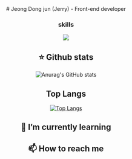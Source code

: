 
<div align="center">
# Jeong Dong jun (Jerry)
- Front-end developer


### skills
 <img src="https://img.shields.io/badge/TypeScript-3178C6?style=flat&logo=TypeScript&logoColor=white"/>

## ⭐️ Github stats 
![Anurag's GitHub stats](https://github-readme-stats.vercel.app/api?username=jdwns96&show_icons=true&theme=default)

## Top Langs
[![Top Langs](https://github-readme-stats.vercel.app/api/top-langs/?username=jdwns96&langs_count=8)](https://github.com/jdwns96/github-readme-stats)

## 🌱 I’m currently learning


## 📫 How to reach me
</div>
